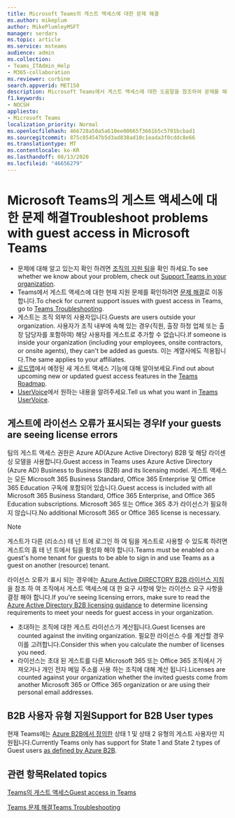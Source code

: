 ```yaml
---
title: Microsoft Teams의 게스트 액세스에 대한 문제 해결
ms.author: mikeplum
author: MikePlumleyMSFT
manager: serdars
ms.topic: article
ms.service: msteams
audience: admin
ms.collection:
- Teams_ITAdmin_Help
- M365-collaboration
ms.reviewer: corbinm
search.appverid: MET150
description: Microsoft Teams에서 게스트 액세스에 대한 도움말을 참조하여 문제를 해결하세요.
f1.keywords:
- NOCSH
appliesto:
- Microsoft Teams
localization_priority: Normal
ms.openlocfilehash: 466728a50a5a610ee00665f3661b5c5701bcbad1
ms.sourcegitcommit: 875c854547b5d3ad838ad10c1eada3f0cddc8e66
ms.translationtype: MT
ms.contentlocale: ko-KR
ms.lasthandoff: 08/13/2020
ms.locfileid: "46656279"
---
```

<a name="troubleshoot-problems-with-guest-access-in-microsoft-teams"></a><span data-ttu-id="f0153-103">Microsoft Teams의 게스트 액세스에 대한 문제 해결</span><span class="sxs-lookup"><span data-stu-id="f0153-103">Troubleshoot problems with guest access in Microsoft Teams</span></span>
======================================================

- <span data-ttu-id="f0153-104">문제에 대해 알고 있는지 확인 하려면 [조직의 지원 팀](Known-issues.md)을 확인 하세요.</span><span class="sxs-lookup"><span data-stu-id="f0153-104">To see whether we know about your problem, check out [Support Teams in your organization](Known-issues.md).</span></span>
- <span data-ttu-id="f0153-105">Teams에서 게스트 액세스에 대한 현재 지원 문제를 확인하려면 [ 문제 해결](https://docs.microsoft.com/MicrosoftTeams/troubleshoot/)로 이동합니다.</span><span class="sxs-lookup"><span data-stu-id="f0153-105">To check for current support issues with guest access in Teams, go to [Teams Troubleshooting](https://docs.microsoft.com/MicrosoftTeams/troubleshoot/).</span></span>
- <span data-ttu-id="f0153-106">게스트는 조직 외부의 사용자입니다.</span><span class="sxs-lookup"><span data-stu-id="f0153-106">Guests are users outside your organization.</span></span> <span data-ttu-id="f0153-107">사용자가 조직 내부에 속해 있는 경우(직원, 출장 하청 업체 또는 출장 담당자를 포함하여) 해당 사용자를 게스트로 추가할 수 없습니다.</span><span class="sxs-lookup"><span data-stu-id="f0153-107">If someone is inside your organization (including your employees, onsite contractors, or onsite agents), they can't be added as guests.</span></span> <span data-ttu-id="f0153-108">이는 계열사에도 적용됩니다.</span><span class="sxs-lookup"><span data-stu-id="f0153-108">The same applies to your affiliates.</span></span>
- <span data-ttu-id="f0153-109">[ 로드맵](https://aka.ms/teamsroadmap)에서 예정된 새 게스트 액세스 기능에 대해 알아보세요.</span><span class="sxs-lookup"><span data-stu-id="f0153-109">Find out about upcoming new or updated guest access features in the [Teams Roadmap](https://aka.ms/teamsroadmap).</span></span>
- <span data-ttu-id="f0153-110">[ UserVoice](https://aka.ms/TeamsUserVoice)에서 원하는 내용을 알려주세요.</span><span class="sxs-lookup"><span data-stu-id="f0153-110">Tell us what you want in [Teams UserVoice](https://aka.ms/TeamsUserVoice).</span></span>

## <a name="if-your-guests-are-seeing-license-errors"></a><span data-ttu-id="f0153-111">게스트에 라이선스 오류가 표시되는 경우</span><span class="sxs-lookup"><span data-stu-id="f0153-111">If your guests are seeing license errors</span></span>

<span data-ttu-id="f0153-112">팀의 게스트 액세스 권한은 Azure AD(Azure Active Directory) B2B 및 해당 라이센싱 모델을 사용합니다.</span><span class="sxs-lookup"><span data-stu-id="f0153-112">Guest access in Teams uses Azure Active Directory (Azure AD) Business to Business (B2B) and its licensing model.</span></span> <span data-ttu-id="f0153-113">게스트 액세스는 모든 Microsoft 365 Business Standard, Office 365 Enterprise 및 Office 365 Education 구독에 포함되어 있습니다.</span><span class="sxs-lookup"><span data-stu-id="f0153-113">Guest access is included with all Microsoft 365 Business Standard, Office 365 Enterprise, and Office 365 Education subscriptions.</span></span> <span data-ttu-id="f0153-114">Microsoft 365 또는 Office 365 추가 라이선스가 필요하지 않습니다.</span><span class="sxs-lookup"><span data-stu-id="f0153-114">No additional Microsoft 365 or Office 365 license is necessary.</span></span>

> [!NOTE]
> <span data-ttu-id="f0153-115">게스트가 다른 (리소스) 테 넌 트에 로그인 하 여 팀을 게스트로 사용할 수 있도록 하려면 게스트의 홈 테 넌 트에서 팀을 활성화 해야 합니다.</span><span class="sxs-lookup"><span data-stu-id="f0153-115">Teams must be enabled on a guest's home tenant for guests to be able to sign in and use Teams as a guest on another (resource) tenant.</span></span>

<span data-ttu-id="f0153-116">라이선스 오류가 표시 되는 경우에는 [Azure Active DIRECTORY B2B 라이선스 지침](https://docs.microsoft.com/azure/active-directory/b2b/licensing-guidance) 을 참조 하 여 조직에서 게스트 액세스에 대 한 요구 사항에 맞는 라이선스 요구 사항을 결정 해야 합니다.</span><span class="sxs-lookup"><span data-stu-id="f0153-116">If you're seeing licensing errors, make sure to read the [Azure Active Directory B2B licensing guidance](https://docs.microsoft.com/azure/active-directory/b2b/licensing-guidance) to determine licensing requirements to meet your needs for guest access in your organization.</span></span>


- <span data-ttu-id="f0153-117">초대하는 조직에 대한 게스트 라이선스가 계산됩니다.</span><span class="sxs-lookup"><span data-stu-id="f0153-117">Guest licenses are counted against the inviting organization.</span></span> <span data-ttu-id="f0153-118">필요한 라이선스 수를 계산할 경우 이를 고려합니다.</span><span class="sxs-lookup"><span data-stu-id="f0153-118">Consider this when you calculate the number of licenses you need.</span></span>
- <span data-ttu-id="f0153-119">라이선스는 초대 된 게스트를 다른 Microsoft 365 또는 Office 365 조직에서 가져오거나 개인 전자 메일 주소를 사용 하는 조직에 대해 계산 됩니다.</span><span class="sxs-lookup"><span data-stu-id="f0153-119">Licenses are counted against your organization whether the invited guests come from another Microsoft 365 or Office 365 organization or are using their personal email addresses.</span></span>

## <a name="support-for-b2b-user-types"></a><span data-ttu-id="f0153-120">B2B 사용자 유형 지원</span><span class="sxs-lookup"><span data-stu-id="f0153-120">Support for B2B User types</span></span>
<span data-ttu-id="f0153-121">현재 Teams에는 [Azure B2B에서 정의한](https://docs.microsoft.com/azure/active-directory/b2b/user-properties) 상태 1 및 상태 2 유형의 게스트 사용자만 지원됩니다.</span><span class="sxs-lookup"><span data-stu-id="f0153-121">Currently Teams only has support for State 1 and State 2 types of Guest users [as defined by Azure B2B](https://docs.microsoft.com/azure/active-directory/b2b/user-properties).</span></span>

## <a name="related-topics"></a><span data-ttu-id="f0153-122">관련 항목</span><span class="sxs-lookup"><span data-stu-id="f0153-122">Related topics</span></span>

[<span data-ttu-id="f0153-123">Teams의 게스트 액세스</span><span class="sxs-lookup"><span data-stu-id="f0153-123">Guest access in Teams</span></span>](guest-access.md)


[<span data-ttu-id="f0153-124">Teams 문제 해결</span><span class="sxs-lookup"><span data-stu-id="f0153-124">Teams Troubleshooting</span></span>](https://docs.microsoft.com/MicrosoftTeams/troubleshoot/teams)